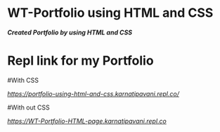 # WT-Portfolio using HTML and CSS
<b><i>Created Portfolio by using HTML and CSS</i></b>

# Repl link for my Portfolio

#With CSS

<i>https://portfolio-using-html-and-css.karnatipavani.repl.co/</i>

#With out CSS

<i>https://WT-Portfolio-HTML-page.karnatipavani.repl.co</i>
